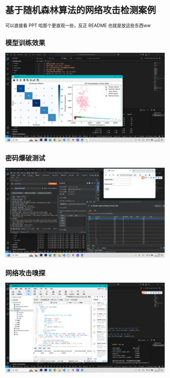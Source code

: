 # 基于随机森林算法的网络攻击检测案例

可以直接看 PPT 哈那个更直观一些，反正 README 也就是放这些东西ww

## 模型训练效果
![image](./image/rf.png)

## 密码爆破测试
![image](./image/boom.png)

## 网络攻击嗅探
![image](./image/detect.png)